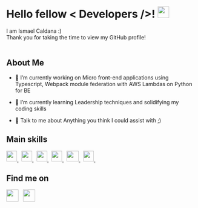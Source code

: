 <h1> Hello fellow < Developers />! <img src ="https://raw.githubusercontent.com/rahulbanerjee26/githubProfileReadmeGenerator/main/gifs/wave.gif" width =30px height='30px'> </h1>
<p align='center'>
<!-- 
![visitors](https://visitor-badge.glitch.me/badge?page_id=icaldana.icaldana) -->

</p>
<div size='20px'> I am Ismael Caldana :) </div>
<div size='20px'>Thank you for taking the time to view my GitHub profile! </div>
<br>
<h2> About Me </h2>


- 🔭 I’m currently working on Micro front-end applications using Typescript, Webpack module federation with AWS Lambdas on Python for BE

- 🌱 I’m currently learning Leadership techniques and solidifying my coding skills 

- 💬 Talk to me about Anything you think I could assist with ;) 

<h2> Main skills </h2>
<a href= https://github.com/icaldana-daitan?tab=repositories&q=&type=&language=reactjs&sort= > <img width ='28px' height='28px' src ='https://raw.githubusercontent.com/rahulbanerjee26/githubAboutMeGenerator/main/icons/reactjs.svg'> </a> &nbsp
<a href= https://github.com/icaldana-daitan?tab=repositories&q=&type=&language=javascript&sort= > <img width ='28px' height='28px' src ='https://raw.githubusercontent.com/rahulbanerjee26/githubAboutMeGenerator/main/icons/javascript.svg'> </a> &nbsp
<a href= https://github.com/icaldana-daitan?tab=repositories&q=&type=&language=typescript&sort= > <img width ='28px' height='28px' src ='https://raw.githubusercontent.com/rahulbanerjee26/githubAboutMeGenerator/main/icons/typescript.svg'> </a> &nbsp
<a href= https://github.com/icaldana-daitan?tab=repositories&q=&type=&language=aws&sort= > <img width ='28px' height='28px' src ='https://raw.githubusercontent.com/rahulbanerjee26/githubAboutMeGenerator/main/icons/aws.svg'> </a> &nbsp
<a href= https://github.com/icaldana-daitan?tab=repositories&q=&type=&language=python&sort= > <img width ='32px' height='28px' src ='https://raw.githubusercontent.com/rahulbanerjee26/githubAboutMeGenerator/main/icons/python.svg'> </a> &nbsp
<a href= https://github.com/icaldana-daitan?tab=repositories&q=&type=&language=cypress&sort= > <img width ='28px' height='28px' src ='https://raw.githubusercontent.com/rahulbanerjee26/githubAboutMeGenerator/main/icons/cypress.svg'> </a> &nbsp

<br>
<h2> Find me on </h2>
<a href = 'https://www.linkedin.com/in/ismael-caldana'> <img width = '32px' align= 'center' src="https://raw.githubusercontent.com/rahulbanerjee26/githubAboutMeGenerator/main/icons/linked-in-alt.svg"/></a>  &nbsp
<a href = 'https://www.github.com/icaldana'> <img width = '32px' align= 'center' src="https://raw.githubusercontent.com/rahulbanerjee26/githubAboutMeGenerator/main/icons/github.svg"/></a> 

<!-- <br>
<h2> My GitHub Stats </h2>

#![Metrics](https://metrics.lecoq.io/icaldana?template=terminal&base.header=0&base.activity=0&base.repositories=0&base.metadata=0&languages=1&languages.limit=8&languages.colors=github&languages.threshold=0%25&config.timezone=America%2FToronto)
 -->
